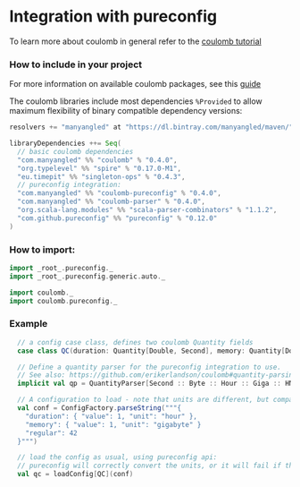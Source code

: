 # Integration with pureconfig

To learn more about coulomb in general refer to the
[coulomb tutorial](../README.md#tutorial)

### How to include in your project

For more information on available coulomb packages, see this
[guide](../README.md#how-to-include-coulomb-in-your-project)

The coulomb libraries include most dependencies `%Provided` to allow maximum flexibility
of binary compatible dependency versions:

```scala
resolvers += "manyangled" at "https://dl.bintray.com/manyangled/maven/"

libraryDependencies ++= Seq(
  // basic coulomb dependencies
  "com.manyangled" %% "coulomb" % "0.4.0",
  "org.typelevel" %% "spire" % "0.17.0-M1",
  "eu.timepit" %% "singleton-ops" % "0.4.3",
  // pureconfig integration:
  "com.manyangled" %% "coulomb-pureconfig" % "0.4.0",
  "com.manyangled" %% "coulomb-parser" % "0.4.0",
  "org.scala-lang.modules" %% "scala-parser-combinators" % "1.1.2",
  "com.github.pureconfig" %% "pureconfig" % "0.12.0"
)
```

### How to import:

```scala
import _root_.pureconfig._
import _root_.pureconfig.generic.auto._

import coulomb._
import coulomb.pureconfig._
```

### Example

```scala
  // a config case class, defines two coulomb Quantity fields
  case class QC(duration: Quantity[Double, Second], memory: Quantity[Double, Mega %* Byte], regular: Int)

  // Define a quantity parser for the pureconfig integration to use.
  // See also: https://github.com/erikerlandson/coulomb#quantity-parsing
  implicit val qp = QuantityParser[Second :: Byte :: Hour :: Giga :: HNil]

  // A configuration to load - note that units are different, but compatible with the QC fields
  val conf = ConfigFactory.parseString("""{
    "duration": { "value": 1, "unit": "hour" },
    "memory": { "value": 1, "unit": "gigabyte" }
    "regular": 42
  }""")

  // load the config as usual, using pureconfig api:
  // pureconfig will correctly convert the units, or it will fail if the units are not compatible
  val qc = loadConfig[QC](conf)
```
